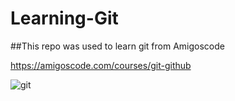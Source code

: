 # Learning-Git

##This repo was used to learn git from Amigoscode

https://amigoscode.com/courses/git-github

![git](https://user-images.githubusercontent.com/99733471/154832684-e6573750-a2c2-4ab3-9ba5-4de47d68aea4.jpg)
